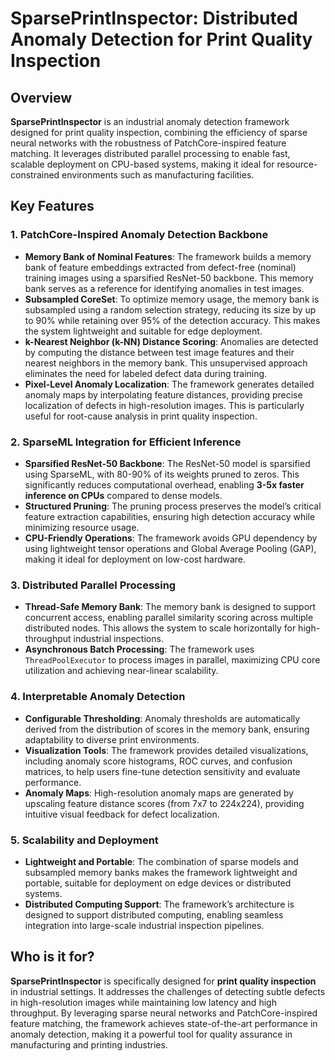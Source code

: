 # SparsePrintInspector: Distributed Anomaly Detection for Print Quality Inspection

## Overview  
**SparsePrintInspector** is an industrial anomaly detection framework designed for print quality inspection, combining the efficiency of sparse neural networks with the robustness of PatchCore-inspired feature matching. It leverages distributed parallel processing to enable fast, scalable deployment on CPU-based systems, making it ideal for resource-constrained environments such as manufacturing facilities.  

## Key Features  

### 1. **PatchCore-Inspired Anomaly Detection Backbone**  
- **Memory Bank of Nominal Features**: The framework builds a memory bank of feature embeddings extracted from defect-free (nominal) training images using a sparsified ResNet-50 backbone. This memory bank serves as a reference for identifying anomalies in test images.  
- **Subsampled CoreSet**: To optimize memory usage, the memory bank is subsampled using a random selection strategy, reducing its size by up to 90% while retaining over 95% of the detection accuracy. This makes the system lightweight and suitable for edge deployment.  
- **k-Nearest Neighbor (k-NN) Distance Scoring**: Anomalies are detected by computing the distance between test image features and their nearest neighbors in the memory bank. This unsupervised approach eliminates the need for labeled defect data during training.  
- **Pixel-Level Anomaly Localization**: The framework generates detailed anomaly maps by interpolating feature distances, providing precise localization of defects in high-resolution images. This is particularly useful for root-cause analysis in print quality inspection.  

### 2. **SparseML Integration for Efficient Inference**  
- **Sparsified ResNet-50 Backbone**: The ResNet-50 model is sparsified using SparseML, with 80-90% of its weights pruned to zeros. This significantly reduces computational overhead, enabling **3-5x faster inference on CPUs** compared to dense models.  
- **Structured Pruning**: The pruning process preserves the model’s critical feature extraction capabilities, ensuring high detection accuracy while minimizing resource usage.  
- **CPU-Friendly Operations**: The framework avoids GPU dependency by using lightweight tensor operations and Global Average Pooling (GAP), making it ideal for deployment on low-cost hardware.  

### 3. **Distributed Parallel Processing**  
- **Thread-Safe Memory Bank**: The memory bank is designed to support concurrent access, enabling parallel similarity scoring across multiple distributed nodes. This allows the system to scale horizontally for high-throughput industrial inspections.  
- **Asynchronous Batch Processing**: The framework uses `ThreadPoolExecutor` to process images in parallel, maximizing CPU core utilization and achieving near-linear scalability.  

### 4. **Interpretable Anomaly Detection**  
- **Configurable Thresholding**: Anomaly thresholds are automatically derived from the distribution of scores in the memory bank, ensuring adaptability to diverse print environments.  
- **Visualization Tools**: The framework provides detailed visualizations, including anomaly score histograms, ROC curves, and confusion matrices, to help users fine-tune detection sensitivity and evaluate performance.  
- **Anomaly Maps**: High-resolution anomaly maps are generated by upscaling feature distance scores (from 7x7 to 224x224), providing intuitive visual feedback for defect localization.  

### 5. **Scalability and Deployment**  
- **Lightweight and Portable**: The combination of sparse models and subsampled memory banks makes the framework lightweight and portable, suitable for deployment on edge devices or distributed systems.  
- **Distributed Computing Support**: The framework’s architecture is designed to support distributed computing, enabling seamless integration into large-scale industrial inspection pipelines.  

## Who is it for?  
**SparsePrintInspector** is specifically designed for **print quality inspection** in industrial settings. It addresses the challenges of detecting subtle defects in high-resolution images while maintaining low latency and high throughput. By leveraging sparse neural networks and PatchCore-inspired feature matching, the framework achieves state-of-the-art performance in anomaly detection, making it a powerful tool for quality assurance in manufacturing and printing industries.  